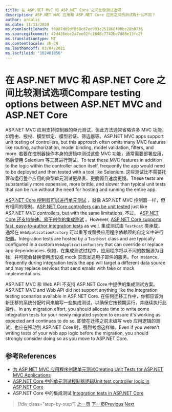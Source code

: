 ```yaml
---
title: 在 ASP.NET MVC 和 ASP.NET Core 之间比较测试选项
description: ASP.NET MVC 应用和 ASP.NET Core 应用之间的测试有什么不同？
author: ardalis
ms.date: 11/13/2020
ms.openlocfilehash: f0907d09df058c07ed993c251868f00bc28b0736
ms.sourcegitcommit: 42d436ebc2a7ee02fc1848c7742bc7d80e13fc2f
ms.translationtype: MT
ms.contentlocale: zh-CN
ms.lasthandoff: 03/04/2021
ms.locfileid: "102401056"
---
```

# <a name="compare-testing-options-between-aspnet-mvc-and-aspnet-core"></a><span data-ttu-id="03eb4-103">在 ASP.NET MVC 和 ASP.NET Core 之间比较测试选项</span><span class="sxs-lookup"><span data-stu-id="03eb4-103">Compare testing options between ASP.NET MVC and ASP.NET Core</span></span>

<span data-ttu-id="03eb4-104">ASP.NET MVC 应用支持控制器的单元测试，但此方法通常省略许多 MVC 功能，如路由、授权、模型绑定、模型验证、筛选器等。</span><span class="sxs-lookup"><span data-stu-id="03eb4-104">ASP.NET MVC apps support unit testing of controllers, but this approach often omits many MVC features like routing, authorization, model binding, model validation, filters, and more.</span></span> <span data-ttu-id="03eb4-105">若要在控制器操作本身的逻辑中测试这些 MVC 功能，通常需要部署应用，然后使用 Selenium 等工具进行测试。</span><span class="sxs-lookup"><span data-stu-id="03eb4-105">To test these MVC features in addition to the logic within the controller action itself, frequently the app would need to be deployed and then tested with a tool like Selenium.</span></span> <span data-ttu-id="03eb4-106">这些测试比不需要托管和运行整个应用的典型单元测试更昂贵、更脆弱且速度更慢。</span><span class="sxs-lookup"><span data-stu-id="03eb4-106">These tests are substantially more expensive, more brittle, and slower than typical unit tests that can be run without the need for hosting and running the entire app.</span></span>

<span data-ttu-id="03eb4-107">[ASP.NET Core 控制器可以进行单元测试](/aspnet/core/mvc/controllers/testing) ，就像 ASP.NET MVC 控制器一样，但有相同的限制。</span><span class="sxs-lookup"><span data-stu-id="03eb4-107">[ASP.NET Core controllers can be unit tested](/aspnet/core/mvc/controllers/testing) just like ASP.NET MVC controllers, but with the same limitations.</span></span> <span data-ttu-id="03eb4-108">不过， [ASP.NET Core 还支持快速、易于创作的集成测试](/aspnet/core/test/integration-tests) 。</span><span class="sxs-lookup"><span data-stu-id="03eb4-108">However, [ASP.NET Core supports fast, easy-to-author integration tests](/aspnet/core/test/integration-tests) as well.</span></span> <span data-ttu-id="03eb4-109">集成测试由 `TestHost` 类承载，通常在 `WebApplicationFactory` 可以重写或替换应用程序依赖项的自定义中进行配置。</span><span class="sxs-lookup"><span data-stu-id="03eb4-109">Integration tests are hosted by a `TestHost` class and are typically configured in a custom `WebApplicationFactory` that can override or replace app dependencies.</span></span> <span data-ttu-id="03eb4-110">例如，在集成测试过程中，应用程序将以不同的数据源为目标，并可能会替换使用虚设或 mock 实现发送电子邮件的服务。</span><span class="sxs-lookup"><span data-stu-id="03eb4-110">For instance, frequently during integration tests the app will target a different data source and may replace services that send emails with fake or mock implementations.</span></span>

<span data-ttu-id="03eb4-111">ASP.NET MVC 和 Web API 不支持 ASP.NET Core 中提供的集成测试方案。</span><span class="sxs-lookup"><span data-stu-id="03eb4-111">ASP.NET MVC and Web API did not support anything like the integration testing scenarios available in ASP.NET Core.</span></span> <span data-ttu-id="03eb4-112">在任何迁移工作中，你都应该为新迁移的系统分配时间来编写一些集成测试，以确保它按预期运行，并继续执行此操作。</span><span class="sxs-lookup"><span data-stu-id="03eb4-112">In any migration effort, you should allocate time to write some integration tests for your newly migrated system to ensure it's working as expected and continues to do so.</span></span> <span data-ttu-id="03eb4-113">即使在迁移之前未编写 web 应用逻辑的测试，也应在移动到 ASP.NET Core 时，强烈考虑这样做。</span><span class="sxs-lookup"><span data-stu-id="03eb4-113">Even if you weren't writing tests of your web app logic before the migration, you should strongly consider doing so as you move to ASP.NET Core.</span></span>

## <a name="references"></a><span data-ttu-id="03eb4-114">参考</span><span class="sxs-lookup"><span data-stu-id="03eb4-114">References</span></span>

- [<span data-ttu-id="03eb4-115">为 ASP.NET MVC 应用程序创建单元测试</span><span class="sxs-lookup"><span data-stu-id="03eb4-115">Creating Unit Tests for ASP.NET MVC Applications</span></span>](/aspnet/mvc/overview/older-versions-1/unit-testing/creating-unit-tests-for-asp-net-mvc-applications-cs)
- [<span data-ttu-id="03eb4-116">ASP.NET Core 中的单元测试控制器逻辑</span><span class="sxs-lookup"><span data-stu-id="03eb4-116">Unit test controller logic in ASP.NET Core</span></span>](/aspnet/core/mvc/controllers/testing)
- <span data-ttu-id="03eb4-117">ASP.NET Core 中的集成测试  </span><span class="sxs-lookup"><span data-stu-id="03eb4-117">[Integration tests in ASP.NET Core](/aspnet/core/test/integration-tests)</span></span>

>[!div class="step-by-step"]
><span data-ttu-id="03eb4-118">[上一页](signalr-differences.md)
>[下一页](migrate-large-solutions.md)</span><span class="sxs-lookup"><span data-stu-id="03eb4-118">[Previous](signalr-differences.md)
[Next](migrate-large-solutions.md)</span></span>
